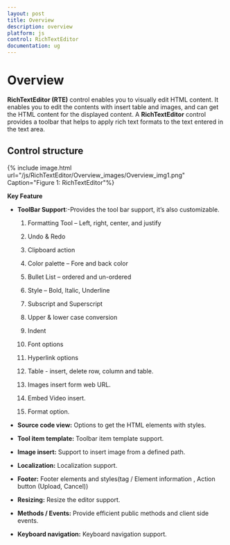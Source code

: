 ```yaml
---
layout: post
title: Overview
description: overview
platform: js
control: RichTextEditor
documentation: ug
---
```


# Overview

**RichTextEditor (RTE)** control enables you to visually edit HTML content. It enables you to edit the contents with insert table and images, and can get the HTML content for the displayed content. A **RichTextEditor** control provides a toolbar that helps to apply rich text formats to the text entered in the text area.  

## Control structure

{% include image.html url="/js/RichTextEditor/Overview_images/Overview_img1.png" Caption="Figure 1: RichTextEditor"%}

**Key Feature**

* **ToolBar Support**:-Provides the tool bar support, it’s also customizable.

   1. Formatting Tool – Left, right, center, and justify

   2. Undo & Redo

   3. Clipboard action

   4. Color palette – Fore and back color

   5. Bullet List – ordered and un-ordered

   6. Style – Bold, Italic, Underline

   7. Subscript and Superscript 

   8. Upper & lower case conversion

   9. Indent

   10. Font options

   11. Hyperlink options

   12. Table - insert, delete row, column and table.

   13. Images insert form web URL.

   14. Embed Video insert.

   15. Format option.

* **Source code view:** Options to get the HTML elements with styles.

* **Tool item template:** Toolbar item template support.

* **Image insert:** Support to insert image from a defined path.

* **Localization:** Localization support. 

* **Footer:** Footer elements and styles(tag / Element information , Action button (Upload, Cancel))

* **Resizing:** Resize the editor support. 

* **Methods / Events:** Provide efficient public methods and client side events.

* **Keyboard navigation:** Keyboard navigation support.

